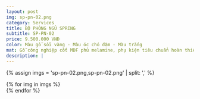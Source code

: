 ```yaml
---
layout: post
img: sp-pn-02.png
category: Services
title: BỘ PHÒNG NGỦ SPRING
subtitle: SP-PN-02
price: 9.500.000 VNĐ
color: Màu gỗ sồi vàng - Màu óc chó đậm - Màu trắng
mat: Gỗ công nghiệp cốt MDF phủ melamine, phụ kiện tiêu chuẩn hoàn thiện theo thiết kế
description: |
---
```

{% assign imgs = 'sp-pn-02.png,sp-pn-02.png' | split: ',' %}
<section class="no-padding" id="two">
	<div class="container-fluid">
	<div class="row-no-gutters">
	{% for img in imgs %}
	   <div class="col-lg-6 col-sm-6 col-md-6"> 
			<a href="#" class="portfolio-box">
			<img src="{{site.baseurl}}/assets/img/phong-ngu/{{ img }}" class="image main" alt="">
			</a>
		</div>
	{% endfor %}			
	</div>
	</div>
</section>